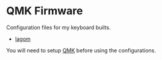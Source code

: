 # QMK Firmware

Configuration files for my keyboard builts.

- [lagom](./lagom)

You will need to setup [QMK](https://docs.qmk.fm/#/newbs_getting_started)
before using the configurations.
